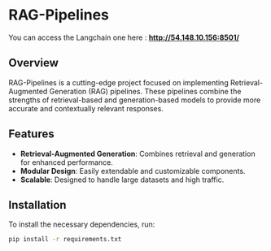 # RAG-Pipelines

You can access the Langchain one here  : **http://54.148.10.156:8501/**
## Overview
RAG-Pipelines is a cutting-edge project focused on implementing Retrieval-Augmented Generation (RAG) pipelines. These pipelines combine the strengths of retrieval-based and generation-based models to provide more accurate and contextually relevant responses.

## Features
- **Retrieval-Augmented Generation**: Combines retrieval and generation for enhanced performance.
- **Modular Design**: Easily extendable and customizable components.
- **Scalable**: Designed to handle large datasets and high traffic.

## Installation
To install the necessary dependencies, run:
```bash
pip install -r requirements.txt